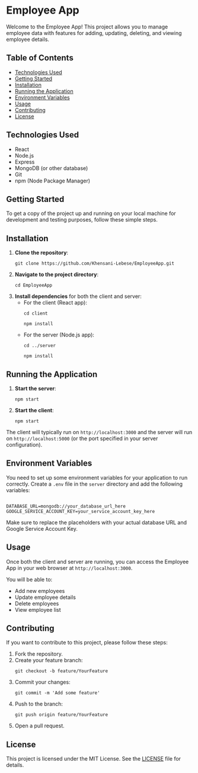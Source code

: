 <!DOCTYPE html>
<html lang="en">
<head>
    <meta charset="UTF-8">
    <meta name="viewport" content="width=device-width, initial-scale=1.0">
 </head>
<body>

<h1>Employee App</h1>

<p>Welcome to the Employee App! This project allows you to manage employee data with features for adding, updating, deleting, and viewing employee details.</p>

<h2>Table of Contents</h2>
<ul>
    <li><a href="#technologies-used">Technologies Used</a></li>
    <li><a href="#getting-started">Getting Started</a></li>
    <li><a href="#installation">Installation</a></li>
    <li><a href="#running-the-application">Running the Application</a></li>
    <li><a href="#environment-variables">Environment Variables</a></li>
    <li><a href="#usage">Usage</a></li>
    <li><a href="#contributing">Contributing</a></li>
    <li><a href="#license">License</a></li>
</ul>

<h2 id="technologies-used">Technologies Used</h2>
<ul>
    <li>React</li>
    <li>Node.js</li>
    <li>Express</li>
    <li>MongoDB (or other database)</li>
    <li>Git</li>
    <li>npm (Node Package Manager)</li>
</ul>

<h2 id="getting-started">Getting Started</h2>
<p>To get a copy of the project up and running on your local machine for development and testing purposes, follow these simple steps.</p>

<h2 id="installation">Installation</h2>
<ol>
    <li><strong>Clone the repository</strong>:
        <pre><code>git clone https://github.com/Khensani-Lebese/EmployeeApp.git</code></pre>
    </li>
    <li><strong>Navigate to the project directory</strong>:
        <pre><code>cd EmployeeApp</code></pre>
    </li>
    <li><strong>Install dependencies</strong> for both the client and server:
        <ul>
            <li>For the client (React app):
                <pre><code>cd client</code></pre>
                <pre><code>npm install</code></pre>
            </li>
            <li>For the server (Node.js app):
                <pre><code>cd ../server</code></pre>
                <pre><code>npm install</code></pre>
            </li>
        </ul>
    </li>
</ol>

<h2 id="running-the-application">Running the Application</h2>
<ol>
    <li><strong>Start the server</strong>:
        <pre><code>npm start</code></pre>
    </li>
    <li><strong>Start the client</strong>:
        <pre><code>npm start</code></pre>
    </li>
</ol>
<p>The client will typically run on <code>http://localhost:3000</code> and the server will run on <code>http://localhost:5000</code> (or the port specified in your server configuration).</p>

<h2 id="environment-variables">Environment Variables</h2>
<p>You need to set up some environment variables for your application to run correctly. Create a <code>.env</code> file in the <code>server</code> directory and add the following variables:</p>
<pre><code>
DATABASE_URL=mongodb://your_database_url_here
GOOGLE_SERVICE_ACCOUNT_KEY=your_service_account_key_here
</code></pre>
<p>Make sure to replace the placeholders with your actual database URL and Google Service Account Key.</p>

<h2 id="usage">Usage</h2>
<p>Once both the client and server are running, you can access the Employee App in your web browser at <code>http://localhost:3000</code>.</p>
<p>You will be able to:</p>
<ul>
    <li>Add new employees</li>
    <li>Update employee details</li>
    <li>Delete employees</li>
    <li>View employee list</li>
</ul>

<h2 id="contributing">Contributing</h2>
<p>If you want to contribute to this project, please follow these steps:</p>
<ol>
    <li>Fork the repository.</li>
    <li>Create your feature branch:
        <pre><code>git checkout -b feature/YourFeature</code></pre>
    </li>
    <li>Commit your changes:
        <pre><code>git commit -m 'Add some feature'</code></pre>
    </li>
    <li>Push to the branch:
        <pre><code>git push origin feature/YourFeature</code></pre>
    </li>
    <li>Open a pull request.</li>
</ol>

<h2 id="license">License</h2>
<p>This project is licensed under the MIT License. See the <a href="LICENSE">LICENSE</a> file for details.</p>

</body>
</html>
